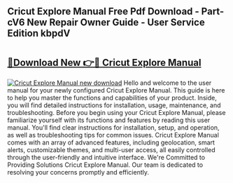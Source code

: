 ## Cricut Explore Manual Free Pdf Download - Part-cV6 New Repair Owner Guide - User Service Edition kbpdV

# <h2><a href="http://bc19708.oget.top/?id=Cricut+Explore+Manual">🔗Download New 👉🔴 Cricut Explore Manual</a></h2>

[![Cricut Explore Manual new download](https://i.imgur.com/5g1atiW.png)](http://bc19708.oget.top/?id=Cricut+Explore+Manual)
Hello and welcome to the user manual for your newly configured Cricut Explore Manual. This guide is here to help you master the functions and capabilities of your product. Inside, you will find detailed instructions for installation, usage, maintenance, and troubleshooting. Before you begin using your Cricut Explore Manual, please familiarize yourself with its functions and features by reading this user manual. You'll find clear instructions for installation, setup, and operation, as well as troubleshooting tips for common issues. Cricut Explore Manual comes with an array of advanced features, including geolocation, smart alerts, customizable themes, and multi-user access, all easily controlled through the user-friendly and intuitive interface. We're Committed to Providing Solutions Cricut Explore Manual. Our team is dedicated to resolving your concerns promptly and efficiently.
